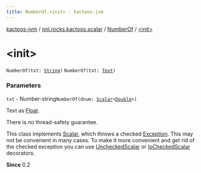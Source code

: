 ```yaml
---
title: NumberOf.<init> - kactoos-jvm
---
```


[kactoos-jvm](../../index.html) / [nnl.rocks.kactoos.scalar](../index.html) / [NumberOf](index.html) / [&lt;init&gt;](./-init-.html)

# &lt;init&gt;

`NumberOf(txt: `[`String`](https://kotlinlang.org/api/latest/jvm/stdlib/kotlin/-string/index.html)`)`
`NumberOf(txt: `[`Text`](../../nnl.rocks.kactoos/-text/index.html)`)`

### Parameters

`txt` - Number-string`NumberOf(dnum: `[`Scalar`](../../nnl.rocks.kactoos/-scalar/index.html)`<`[`Double`](https://kotlinlang.org/api/latest/jvm/stdlib/kotlin/-double/index.html)`>)`

Text as [Float](https://kotlinlang.org/api/latest/jvm/stdlib/kotlin/-float/index.html).

There is no thread-safety guarantee.

This class implements [Scalar](../../nnl.rocks.kactoos/-scalar/index.html), which throws a checked
[Exception](https://kotlinlang.org/api/latest/jvm/stdlib/kotlin/-exception/index.html). This may not be convenient in many cases. To make
it more convenient and get rid of the checked exception you can
use [UncheckedScalar](../-unchecked-scalar/index.html) or [IoCheckedScalar](../-io-checked-scalar/index.html) decorators.

**Since**
0.2

